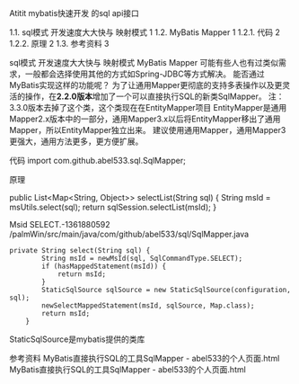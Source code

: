 Atitit mybatis快速开发 的sql api接口

1.1. sql模式 开发速度大大快与 映射模式	1
1.2. MyBatis Mapper	1
1.2.1. 代码	2
1.2.2. 原理	2
1.3. 参考资料	3


  sql模式 开发速度大大快与 映射模式
MyBatis Mapper
可能有些人也有过类似需求，一般都会选择使用其他的方式如Spring-JDBC等方式解决。
能否通过MyBatis实现这样的功能呢？
为了让通用Mapper更彻底的支持多表操作以及更灵活的操作，在<b>2.2.0版本</b>增加了一个可以直接执行SQL的新类SqlMapper。
注：3.3.0版本去掉了这个类，这个类现在在EntityMapper项目
EntityMapper是通用Mapper2.x版本中的一部分，通用Mapper3.x以后将EntityMapper移出了通用Mapper，所以EntityMapper独立出来。
建议使用通用Mapper，通用Mapper3更强大，通用方法更多，更方便扩展。

代码
import com.github.abel533.sql.SqlMapper;

原理


  public List<Map<String, Object>> selectList(String sql) {
        String msId = msUtils.select(sql);
        return sqlSession.selectList(msId);
}

Msid SELECT.-1361880592
/palmWin/src/main/java/com/github/abel533/sql/SqlMapper.java


    private String select(String sql) {
            String msId = newMsId(sql, SqlCommandType.SELECT);
            if (hasMappedStatement(msId)) {
                return msId;
            }
            StaticSqlSource sqlSource = new StaticSqlSource(configuration, sql);
            newSelectMappedStatement(msId, sqlSource, Map.class);
            return msId;
        }

StaticSqlSource是mybatis提供的类库

参考资料
MyBatis直接执行SQL的工具SqlMapper - abel533的个人页面.html
MyBatis直接执行SQL的工具SqlMapper - abel533的个人页面.html

